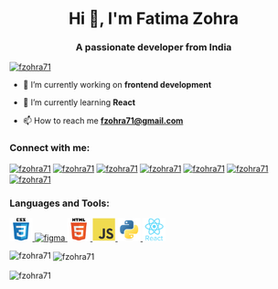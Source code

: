 <h1 align="center">Hi 👋, I'm Fatima Zohra</h1>
<h3 align="center">A passionate developer from India</h3>

<p align="left"> <a href="https://twitter.com/fzohra71" target="blank"><img src="https://img.shields.io/twitter/follow/fzohra71?logo=twitter&style=for-the-badge" alt="fzohra71" /></a> </p>

- 🔭 I’m currently working on **frontend development**

- 🌱 I’m currently learning **React**

- 📫 How to reach me **fzohra71@gmail.com**

<h3 align="left">Connect with me:</h3>
<p align="left">
<a href="https://codepen.io/fzohra71" target="blank"><img align="center" src="https://raw.githubusercontent.com/rahuldkjain/github-profile-readme-generator/master/src/images/icons/Social/codepen.svg" alt="fzohra71" height="30" width="40" /></a>
<a href="https://twitter.com/fzohra71" target="blank"><img align="center" src="https://raw.githubusercontent.com/rahuldkjain/github-profile-readme-generator/master/src/images/icons/Social/twitter.svg" alt="fzohra71" height="30" width="40" /></a>
<a href="https://linkedin.com/in/fzohra71" target="blank"><img align="center" src="https://raw.githubusercontent.com/rahuldkjain/github-profile-readme-generator/master/src/images/icons/Social/linked-in-alt.svg" alt="fzohra71" height="30" width="40" /></a>
<a href="https://fb.com/fzohra71" target="blank"><img align="center" src="https://raw.githubusercontent.com/rahuldkjain/github-profile-readme-generator/master/src/images/icons/Social/facebook.svg" alt="fzohra71" height="30" width="40" /></a>
<a href="https://instagram.com/fzohra71" target="blank"><img align="center" src="https://raw.githubusercontent.com/rahuldkjain/github-profile-readme-generator/master/src/images/icons/Social/instagram.svg" alt="fzohra71" height="30" width="40" /></a>
<a href="https://www.hackerrank.com/fzohra71" target="blank"><img align="center" src="https://raw.githubusercontent.com/rahuldkjain/github-profile-readme-generator/master/src/images/icons/Social/hackerrank.svg" alt="fzohra71" height="30" width="40" /></a>
<a href="https://www.leetcode.com/fzohra71" target="blank"><img align="center" src="https://raw.githubusercontent.com/rahuldkjain/github-profile-readme-generator/master/src/images/icons/Social/leet-code.svg" alt="fzohra71" height="30" width="40" /></a>
</p>

<h3 align="left">Languages and Tools:</h3>
<p align="left"> <a href="https://www.w3schools.com/css/" target="_blank"> <img src="https://raw.githubusercontent.com/devicons/devicon/master/icons/css3/css3-original-wordmark.svg" alt="css3" width="40" height="40"/> </a> <a href="https://www.figma.com/" target="_blank"> <img src="https://www.vectorlogo.zone/logos/figma/figma-icon.svg" alt="figma" width="40" height="40"/> </a> <a href="https://www.w3.org/html/" target="_blank"> <img src="https://raw.githubusercontent.com/devicons/devicon/master/icons/html5/html5-original-wordmark.svg" alt="html5" width="40" height="40"/> </a> <a href="https://developer.mozilla.org/en-US/docs/Web/JavaScript" target="_blank"> <img src="https://raw.githubusercontent.com/devicons/devicon/master/icons/javascript/javascript-original.svg" alt="javascript" width="40" height="40"/> </a> <a href="https://www.python.org" target="_blank"> <img src="https://raw.githubusercontent.com/devicons/devicon/master/icons/python/python-original.svg" alt="python" width="40" height="40"/> </a> <a href="https://reactjs.org/" target="_blank"> <img src="https://raw.githubusercontent.com/devicons/devicon/master/icons/react/react-original-wordmark.svg" alt="react" width="40" height="40"/> </a> </p>

<p><img align="left" src="https://github-readme-stats.vercel.app/api/top-langs?username=fzohra71&show_icons=true&locale=en&layout=compact" alt="fzohra71" /></p>

<p>&nbsp;<img align="center" src="https://github-readme-stats.vercel.app/api?username=fzohra71&show_icons=true&locale=en" alt="fzohra71" /></p>

<p><img align="center" src="https://github-readme-streak-stats.herokuapp.com/?user=fzohra71&" alt="fzohra71" /></p>

